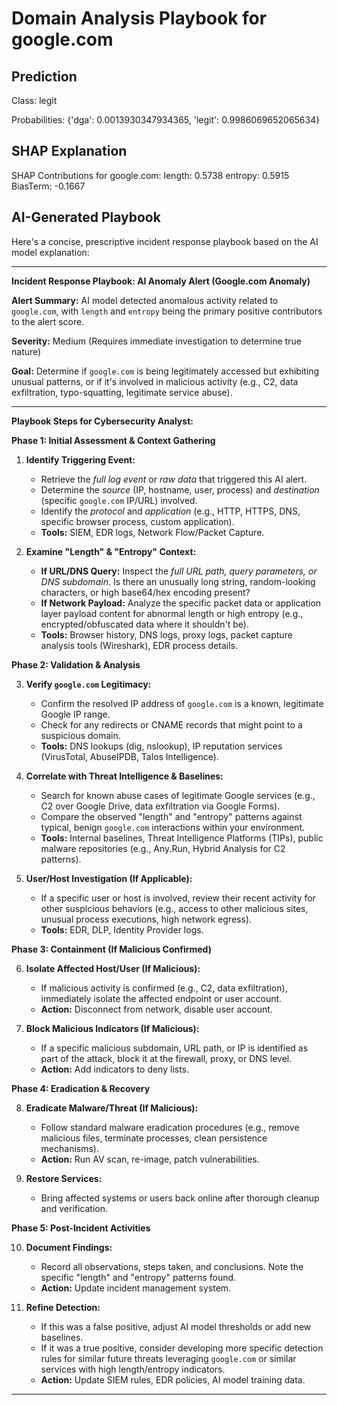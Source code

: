 # Domain Analysis Playbook for google.com

## Prediction
Class: legit

Probabilities: {'dga': 0.0013930347934365, 'legit': 0.9986069652065634}

## SHAP Explanation
SHAP Contributions for google.com:
length: 0.5738
entropy: 0.5915
BiasTerm: -0.1667

## AI-Generated Playbook
Here's a concise, prescriptive incident response playbook based on the AI model explanation:

---

**Incident Response Playbook: AI Anomaly Alert (Google.com Anomaly)**

**Alert Summary:** AI model detected anomalous activity related to `google.com`, with `length` and `entropy` being the primary positive contributors to the alert score.

**Severity:** Medium (Requires immediate investigation to determine true nature)

**Goal:** Determine if `google.com` is being legitimately accessed but exhibiting unusual patterns, or if it's involved in malicious activity (e.g., C2, data exfiltration, typo-squatting, legitimate service abuse).

---

**Playbook Steps for Cybersecurity Analyst:**

**Phase 1: Initial Assessment & Context Gathering**

1.  **Identify Triggering Event:**
    *   Retrieve the *full log event* or *raw data* that triggered this AI alert.
    *   Determine the *source* (IP, hostname, user, process) and *destination* (specific `google.com` IP/URL) involved.
    *   Identify the *protocol* and *application* (e.g., HTTP, HTTPS, DNS, specific browser process, custom application).
    *   **Tools:** SIEM, EDR logs, Network Flow/Packet Capture.

2.  **Examine "Length" & "Entropy" Context:**
    *   **If URL/DNS Query:** Inspect the *full URL path, query parameters, or DNS subdomain*. Is there an unusually long string, random-looking characters, or high base64/hex encoding present?
    *   **If Network Payload:** Analyze the specific packet data or application layer payload content for abnormal length or high entropy (e.g., encrypted/obfuscated data where it shouldn't be).
    *   **Tools:** Browser history, DNS logs, proxy logs, packet capture analysis tools (Wireshark), EDR process details.

**Phase 2: Validation & Analysis**

3.  **Verify `google.com` Legitimacy:**
    *   Confirm the resolved IP address of `google.com` is a known, legitimate Google IP range.
    *   Check for any redirects or CNAME records that might point to a suspicious domain.
    *   **Tools:** DNS lookups (dig, nslookup), IP reputation services (VirusTotal, AbuseIPDB, Talos Intelligence).

4.  **Correlate with Threat Intelligence & Baselines:**
    *   Search for known abuse cases of legitimate Google services (e.g., C2 over Google Drive, data exfiltration via Google Forms).
    *   Compare the observed "length" and "entropy" patterns against typical, benign `google.com` interactions within your environment.
    *   **Tools:** Internal baselines, Threat Intelligence Platforms (TIPs), public malware repositories (e.g., Any.Run, Hybrid Analysis for C2 patterns).

5.  **User/Host Investigation (If Applicable):**
    *   If a specific user or host is involved, review their recent activity for other suspicious behaviors (e.g., access to other malicious sites, unusual process executions, high network egress).
    *   **Tools:** EDR, DLP, Identity Provider logs.

**Phase 3: Containment (If Malicious Confirmed)**

6.  **Isolate Affected Host/User (If Malicious):**
    *   If malicious activity is confirmed (e.g., C2, data exfiltration), immediately isolate the affected endpoint or user account.
    *   **Action:** Disconnect from network, disable user account.

7.  **Block Malicious Indicators (If Malicious):**
    *   If a specific malicious subdomain, URL path, or IP is identified as part of the attack, block it at the firewall, proxy, or DNS level.
    *   **Action:** Add indicators to deny lists.

**Phase 4: Eradication & Recovery**

8.  **Eradicate Malware/Threat (If Malicious):**
    *   Follow standard malware eradication procedures (e.g., remove malicious files, terminate processes, clean persistence mechanisms).
    *   **Action:** Run AV scan, re-image, patch vulnerabilities.

9.  **Restore Services:**
    *   Bring affected systems or users back online after thorough cleanup and verification.

**Phase 5: Post-Incident Activities**

10. **Document Findings:**
    *   Record all observations, steps taken, and conclusions. Note the specific "length" and "entropy" patterns found.
    *   **Action:** Update incident management system.

11. **Refine Detection:**
    *   If this was a false positive, adjust AI model thresholds or add new baselines.
    *   If it was a true positive, consider developing more specific detection rules for similar future threats leveraging `google.com` or similar services with high length/entropy indicators.
    *   **Action:** Update SIEM rules, EDR policies, AI model training data.

---
